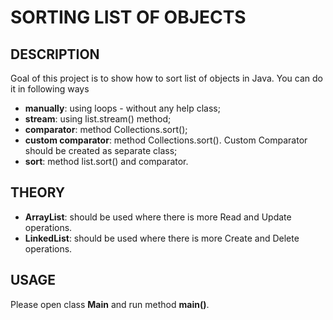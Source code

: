 SORTING LIST OF OBJECTS
=======================


DESCRIPTION
-----------

Goal of this project is to show how to sort list of objects in Java. You can do it in following ways
- **manually**: using loops - without any help class;
- **stream**: using list.stream() method;
- **comparator**: method Collections.sort();
- **custom comparator**: method Collections.sort(). Custom Comparator should be created as separate class;
- **sort**: method list.sort() and comparator.


THEORY
------

* **ArrayList**: should be used where there is more Read and Update operations.
* **LinkedList**: should be used where there is more Create and Delete operations.


USAGE
-----

Please open class **Main** and run method **main()**.